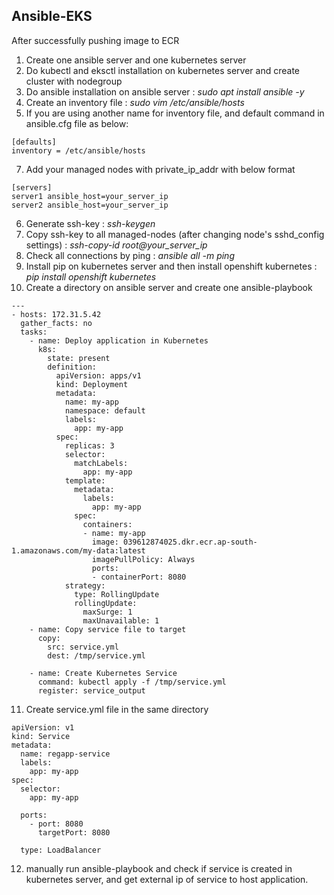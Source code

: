## Ansible-EKS 

After successfully pushing image to ECR

1. Create one ansible server and one kubernetes server
2. Do kubectl and eksctl installation on kubernetes server and create cluster with nodegroup
3. Do ansible installation on ansible server : *sudo apt install ansible -y*
4. Create an inventory file : *sudo vim /etc/ansible/hosts*
5. If you are using another name for inventory file, and default command in ansible.cfg file as below:
```
[defaults]
inventory = /etc/ansible/hosts
```
7. Add your managed nodes with private_ip_addr with below format
```
[servers]
server1 ansible_host=your_server_ip
server2 ansible_host=your_server_ip
```
6. Generate ssh-key : *ssh-keygen*
7. Copy ssh-key to all managed-nodes (after changing node's sshd_config settings) : *ssh-copy-id root@your_server_ip*
8. Check all connections by ping : *ansible all -m ping*
9. Install pip on kubernetes server and then install openshift kubernetes : *pip install openshift kubernetes*
10. Create a directory on ansible server and create one ansible-playbook
```
---
- hosts: 172.31.5.42
  gather_facts: no
  tasks:
    - name: Deploy application in Kubernetes
      k8s:
        state: present
        definition:
          apiVersion: apps/v1
          kind: Deployment
          metadata:
            name: my-app
            namespace: default
            labels:
              app: my-app
          spec:
            replicas: 3
            selector:
              matchLabels:
                app: my-app
            template:
              metadata:
                labels:
                  app: my-app
              spec:
                containers:
                - name: my-app
                  image: 039612874025.dkr.ecr.ap-south-1.amazonaws.com/my-data:latest
                  imagePullPolicy: Always
                  ports:
                  - containerPort: 8080
            strategy:
              type: RollingUpdate
              rollingUpdate:
                maxSurge: 1
                maxUnavailable: 1
    - name: Copy service file to target
      copy:
        src: service.yml
        dest: /tmp/service.yml
 
    - name: Create Kubernetes Service
      command: kubectl apply -f /tmp/service.yml
      register: service_output
```

11. Create service.yml file in the same directory
```
apiVersion: v1
kind: Service
metadata:
  name: regapp-service
  labels:
    app: my-app
spec:
  selector:
    app: my-app

  ports:
    - port: 8080
      targetPort: 8080

  type: LoadBalancer
```
12. manually run ansible-playbook and check if service is created in kubernetes server, and get external ip of service to host application.
